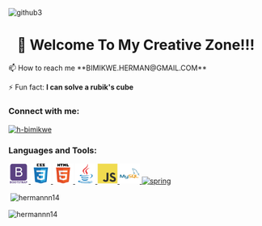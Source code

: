 <!-- <p align="center">
  <img src="https://github.com/matyo91/matyo91/raw/main/assets/github.gif" alt="Hi, I'm Herman 👋 I'm a 🚀 Software Developer 🚀>
</p> -->
![github3](https://user-images.githubusercontent.com/84743716/138579281-9f7ee038-09a9-4d1e-bf1a-8a169d86f291.gif)

<h1 align="center">👋 Welcome To My Creative Zone!!!</h1>
📫 How to reach me **BIMIKWE.HERMAN@GMAIL.COM**

⚡ Fun fact:  **I can solve a rubik's cube**

<h3 align="left">Connect with me:</h3>
<p align="left">
<a href="https://linkedin.com/in/h-bimikwe" target="blank"><img align="center" src="https://raw.githubusercontent.com/rahuldkjain/github-profile-readme-generator/master/src/images/icons/Social/linked-in-alt.svg" alt="h-bimikwe" height="30" width="40" /></a>
</p>

<h3 align="left">Languages and Tools:</h3>
<p align="left"> <a href="https://getbootstrap.com" target="_blank"> <img src="https://raw.githubusercontent.com/devicons/devicon/master/icons/bootstrap/bootstrap-plain-wordmark.svg" alt="bootstrap" width="40" height="40"/> </a> <a href="https://www.w3schools.com/css/" target="_blank"> <img src="https://raw.githubusercontent.com/devicons/devicon/master/icons/css3/css3-original-wordmark.svg" alt="css3" width="40" height="40"/> </a> <a href="https://www.w3.org/html/" target="_blank"> <img src="https://raw.githubusercontent.com/devicons/devicon/master/icons/html5/html5-original-wordmark.svg" alt="html5" width="40" height="40"/> </a> <a href="https://www.java.com" target="_blank"> <img src="https://raw.githubusercontent.com/devicons/devicon/master/icons/java/java-original.svg" alt="java" width="40" height="40"/> </a> <a href="https://developer.mozilla.org/en-US/docs/Web/JavaScript" target="_blank"> <img src="https://raw.githubusercontent.com/devicons/devicon/master/icons/javascript/javascript-original.svg" alt="javascript" width="40" height="40"/> </a> <a href="https://www.mysql.com/" target="_blank"> <img src="https://raw.githubusercontent.com/devicons/devicon/master/icons/mysql/mysql-original-wordmark.svg" alt="mysql" width="40" height="40"/> </a> <a href="https://spring.io/" target="_blank"> <img src="https://www.vectorlogo.zone/logos/springio/springio-icon.svg" alt="spring" width="40" height="40"/> </a> </p>

<p>&nbsp;<img align="center" src="https://github-readme-stats.vercel.app/api?username=hermannn14&show_icons=true&locale=en" alt="hermannn14" /></p>

<p><img align="center" src="https://github-readme-streak-stats.herokuapp.com/?user=hermannn14&" alt="hermannn14" /></p>
